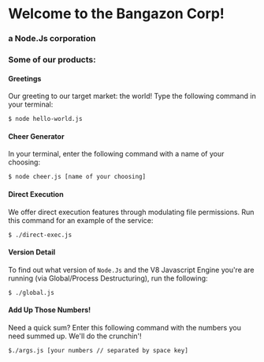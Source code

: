 # Welcome to the Bangazon Corp!
### a  Node.Js  corporation

### Some of our products:

#### Greetings
Our greeting to our target market: the world!
Type the following command in your terminal:
```
$ node hello-world.js
```

#### Cheer Generator
In your terminal, enter the following command with a name of your choosing:
```
$ node cheer.js [name of your choosing]
```

#### Direct Execution
We offer direct execution features through modulating file permissions.
Run this command for an example of the service:
```
$ ./direct-exec.js
```

#### Version Detail
To find out what version of `Node.Js` and the V8 Javascript Engine you're are running (via Global/Process Destructuring), run the following:
```
$ ./global.js
```

#### Add Up Those Numbers!
Need a quick sum? Enter this following command with the numbers you need summed up.
We'll do the crunchin'!
```
$./args.js [your numbers // separated by space key]
```


